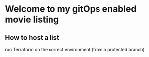 # Welcome to my gitOps enabled movie listing 

## How to host a list
run Terraform on the correct environment (from a protected branch)
